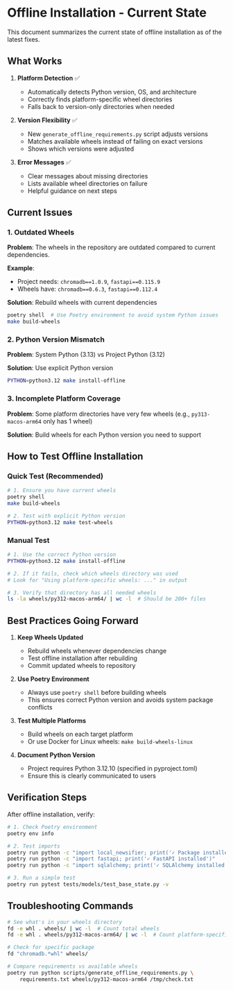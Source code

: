 # Offline Installation - Current State

This document summarizes the current state of offline installation as of the latest fixes.

## What Works

1. **Platform Detection** ✅
   - Automatically detects Python version, OS, and architecture
   - Correctly finds platform-specific wheel directories
   - Falls back to version-only directories when needed

2. **Version Flexibility** ✅
   - New `generate_offline_requirements.py` script adjusts versions
   - Matches available wheels instead of failing on exact versions
   - Shows which versions were adjusted

3. **Error Messages** ✅
   - Clear messages about missing directories
   - Lists available wheel directories on failure
   - Helpful guidance on next steps

## Current Issues

### 1. Outdated Wheels
**Problem**: The wheels in the repository are outdated compared to current dependencies.

**Example**:
- Project needs: `chromadb==1.0.9`, `fastapi==0.115.9`
- Wheels have: `chromadb==0.6.3`, `fastapi==0.112.4`

**Solution**: Rebuild wheels with current dependencies
```bash
poetry shell  # Use Poetry environment to avoid system Python issues
make build-wheels
```

### 2. Python Version Mismatch
**Problem**: System Python (3.13) vs Project Python (3.12)

**Solution**: Use explicit Python version
```bash
PYTHON=python3.12 make install-offline
```

### 3. Incomplete Platform Coverage
**Problem**: Some platform directories have very few wheels (e.g., `py313-macos-arm64` only has 1 wheel)

**Solution**: Build wheels for each Python version you need to support

## How to Test Offline Installation

### Quick Test (Recommended)
```bash
# 1. Ensure you have current wheels
poetry shell
make build-wheels

# 2. Test with explicit Python version
PYTHON=python3.12 make test-wheels
```

### Manual Test
```bash
# 1. Use the correct Python version
PYTHON=python3.12 make install-offline

# 2. If it fails, check which wheels directory was used
# Look for "Using platform-specific wheels: ..." in output

# 3. Verify that directory has all needed wheels
ls -la wheels/py312-macos-arm64/ | wc -l  # Should be 200+ files
```

## Best Practices Going Forward

1. **Keep Wheels Updated**
   - Rebuild wheels whenever dependencies change
   - Test offline installation after rebuilding
   - Commit updated wheels to repository

2. **Use Poetry Environment**
   - Always use `poetry shell` before building wheels
   - This ensures correct Python version and avoids system package conflicts

3. **Test Multiple Platforms**
   - Build wheels on each target platform
   - Or use Docker for Linux wheels: `make build-wheels-linux`

4. **Document Python Version**
   - Project requires Python 3.12.10 (specified in pyproject.toml)
   - Ensure this is clearly communicated to users

## Verification Steps

After offline installation, verify:
```bash
# 1. Check Poetry environment
poetry env info

# 2. Test imports
poetry run python -c "import local_newsifier; print('✓ Package installed')"
poetry run python -c "import fastapi; print('✓ FastAPI installed')"
poetry run python -c "import sqlalchemy; print('✓ SQLAlchemy installed')"

# 3. Run a simple test
poetry run pytest tests/models/test_base_state.py -v
```

## Troubleshooting Commands

```bash
# See what's in your wheels directory
fd -e whl . wheels/ | wc -l  # Count total wheels
fd -e whl . wheels/py312-macos-arm64/ | wc -l  # Count platform-specific

# Check for specific package
fd "chromadb.*whl" wheels/

# Compare requirements vs available wheels
poetry run python scripts/generate_offline_requirements.py \
    requirements.txt wheels/py312-macos-arm64 /tmp/check.txt
```
